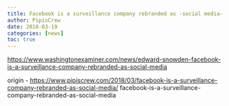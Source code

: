```yaml
---
title: Facebook is a surveillance company rebranded as -social media-
author: PipisCrew
date: 2018-03-19
categories: [news]
toc: true
---
```


https://www.washingtonexaminer.com/news/edward-snowden-facebook-is-a-surveillance-company-rebranded-as-social-media

origin - https://www.pipiscrew.com/2018/03/facebook-is-a-surveillance-company-rebranded-as-social-media/ facebook-is-a-surveillance-company-rebranded-as-social-media